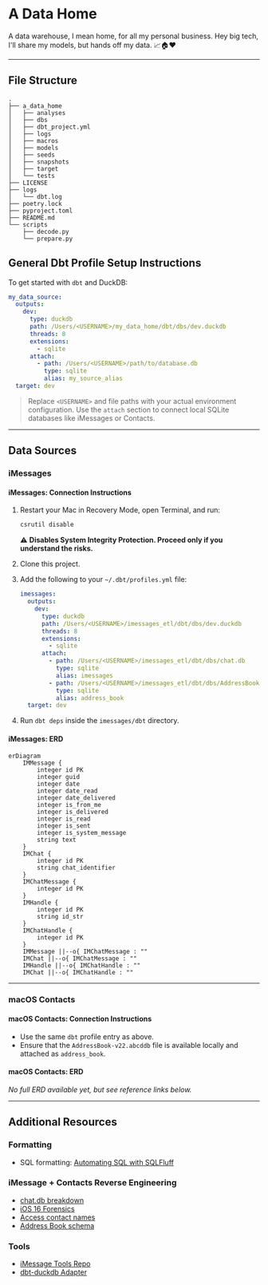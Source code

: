 # A Data Home

A data warehouse, I mean home, for all my personal business. Hey big tech, I'll share my models, but hands off my data. 📈🏠❤️

---

## File Structure


```plaintext
.
├── a_data_home
│   ├── analyses
│   ├── dbs
│   ├── dbt_project.yml
│   ├── logs
│   ├── macros
│   ├── models
│   ├── seeds
│   ├── snapshots
│   ├── target
│   └── tests
├── LICENSE
├── logs
│   └── dbt.log
├── poetry.lock
├── pyproject.toml
├── README.md
└── scripts
    ├── decode.py
    └── prepare.py
```

## General Dbt Profile Setup Instructions

To get started with `dbt` and DuckDB:

```yaml
my_data_source:
  outputs:
    dev:
      type: duckdb
      path: /Users/<USERNAME>/my_data_home/dbt/dbs/dev.duckdb
      threads: 8
      extensions:
        - sqlite
      attach:
        - path: /Users/<USERNAME>/path/to/database.db
          type: sqlite
          alias: my_source_alias
  target: dev
```

> Replace `<USERNAME>` and file paths with your actual environment configuration. Use the `attach` section to connect local SQLite databases like iMessages or Contacts.

---

## Data Sources

### iMessages

#### iMessages: Connection Instructions

1. Restart your Mac in Recovery Mode, open Terminal, and run:  
   ```bash
   csrutil disable
   ```  
   ⚠️ **Disables System Integrity Protection. Proceed only if you understand the risks.**

2. Clone this project.

3. Add the following to your `~/.dbt/profiles.yml` file:
   ```yaml
   imessages:
     outputs:
       dev:
         type: duckdb
         path: /Users/<USERNAME>/imessages_etl/dbt/dbs/dev.duckdb
         threads: 8
         extensions:
           - sqlite
         attach:
           - path: /Users/<USERNAME>/imessages_etl/dbt/dbs/chat.db
             type: sqlite
             alias: imessages
           - path: /Users/<USERNAME>/imessages_etl/dbt/dbs/AddressBook-v22.abcddb
             type: sqlite
             alias: address_book
     target: dev
   ```
4. Run `dbt deps` inside the `imessages/dbt` directory.

#### iMessages: ERD

```mermaid
erDiagram
    IMMessage {
        integer id PK
        integer guid
        integer date
        integer date_read
        integer date_delivered
        integer is_from_me
        integer is_delivered
        integer is_read
        integer is_sent
        integer is_system_message
        string text
    }
    IMChat {
        integer id PK
        string chat_identifier
    }
    IMChatMessage {
        integer id PK
    }
    IMHandle {
        integer id PK
        string id_str
    }
    IMChatHandle {
        integer id PK
    }
    IMMessage ||--o{ IMChatMessage : ""
    IMChat ||--o{ IMChatMessage : ""
    IMHandle ||--o{ IMChatHandle : ""
    IMChat ||--o{ IMChatHandle : ""
```

---

### macOS Contacts

#### macOS Contacts: Connection Instructions

- Use the same `dbt` profile entry as above.
- Ensure that the `AddressBook-v22.abcddb` file is available locally and attached as `address_book`.

#### macOS Contacts: ERD


_No full ERD available yet, but see reference links below._

---

## Additional Resources

### Formatting

- SQL formatting: [Automating SQL with SQLFluff](https://medium.com/@alice_thomaz/automating-sql-code-formatting-with-sqlfluff-4723779f19c6)

### iMessage + Contacts Reverse Engineering

- [chat.db breakdown](https://apple.stackexchange.com/questions/421665/how-specificially-do-i-read-a-chat-db-file)
- [iOS 16 Forensics](https://www.magnetforensics.com/blog/ios-16-what-digital-investigators-need-to-know/)
- [Access contact names](https://apple.stackexchange.com/questions/321521/can-i-access-contact-names-in-chat-db)
- [Address Book schema](https://michaelwornow.net/2024/12/24/mac-address-book-schema)

### Tools

- [iMessage Tools Repo](https://github.com/my-other-github-account/imessage_tools)
- [dbt-duckdb Adapter](https://github.com/duckdb/dbt-duckdb?tab=readme-ov-file)
